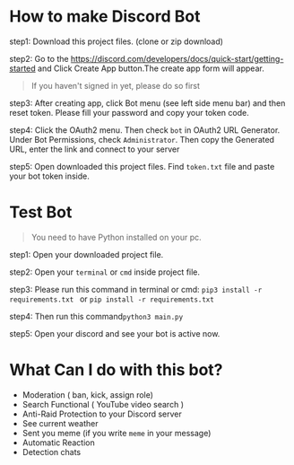 # How to make Discord Bot
step1: Download this project files. (clone or zip download)

step2: Go to the https://discord.com/developers/docs/quick-start/getting-started and Click Create App button.The create app form will appear. 
> If you haven't signed in yet, please do so first
> 
step3: After creating app, click Bot menu (see left side menu bar) and then reset token. Please fill your password and copy your token code.

step4: Click the OAuth2 menu. Then check ```bot``` in OAuth2 URL Generator. Under Bot Permissions, check ```Administrator```. Then copy the Generated URL, enter the link and connect to your server

step5: Open downloaded this project files. Find ```token.txt``` file and paste your bot token inside.

# Test Bot

> You need to have Python installed on your pc.
>
step1: Open your downloaded project file. 

step2: Open your `terminal` or `cmd` inside project file.

step3: Please run this command in terminal or cmd:
       ```pip3 install -r requirements.txt ``` or ```pip install -r requirements.txt```
       
step4: Then run this command```python3 main.py```

step5: Open your discord and see your bot is active now.


# What Can I do with this bot?
- Moderation ( ban, kick, assign role)
- Search Functional ( YouTube video search )
- Anti-Raid Protection to your Discord server
- See current weather
- Sent you meme (if you write `meme` in your message)
- Automatic Reaction
- Detection chats


       





